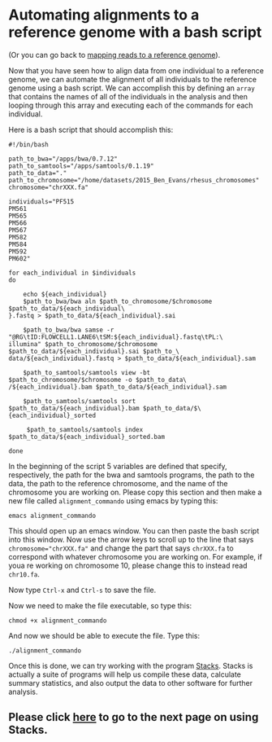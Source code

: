 # Automating alignments to a reference genome with a bash script

(Or you can go back to [mapping reads to a reference genome](https://github.com/evansbenj/Reduced-Representation-Workshop/blob/master/4_Mapping_reads_to_a_reference_genome.md)).

Now that you have seen how to align data from one individual to a reference genome, we can automate the alignment of all individuals to the reference genome using a bash script.  We can accomplish this by defining an `array` that contains the names of all of the individuals in the analysis and then looping through this array and executing each of the commands for each individual.

Here is a bash script that should accomplish this:

```
#!/bin/bash                                                                                                                  

path_to_bwa="/apps/bwa/0.7.12"
path_to_samtools="/apps/samtools/0.1.19"
path_to_data="."
path_to_chromosome="/home/datasets/2015_Ben_Evans/rhesus_chromosomes"
chromosome="chrXXX.fa"

individuals="PF515                                                                                                           
PM561                                                                                                                        
PM565                                                                                                                        
PM566                                                                                                                        
PM567                                                                                                                        
PM582                                                                                                                        
PM584                                                                                                                        
PM592                                                                                                                        
PM602"

for each_individual in $individuals
do

    echo ${each_individual}
    $path_to_bwa/bwa aln $path_to_chromosome/$chromosome $path_to_data/${each_individual\
}.fastq > $path_to_data/${each_individual}.sai

    $path_to_bwa/bwa samse -r "@RG\tID:FLOWCELL1.LANE6\tSM:${each_individual}.fastq\tPL:\                                    
illumina" $path_to_chromosome/$chromosome $path_to_data/${each_individual}.sai $path_to_\
data/${each_individual}.fastq > $path_to_data/${each_individual}.sam

    $path_to_samtools/samtools view -bt $path_to_chromosome/$chromosome -o $path_to_data\
/${each_individual}.bam $path_to_data/${each_individual}.sam

    $path_to_samtools/samtools sort $path_to_data/${each_individual}.bam $path_to_data/$\
{each_individual}_sorted

     $path_to_samtools/samtools index $path_to_data/${each_individual}_sorted.bam

done

```

In the beginning of the script 5 variables are defined that specify, respectively, the path for the bwa and samtools programs, the path to the data, the path to the reference chromosome, and the name of the chromosome you are working on.  Please copy this section and then make a new file called `alignment_commando` using emacs by typing this:

`emacs alignment_commando`

This should open up an emacs window.  You can then paste the bash script into this window.  Now use the arrow keys to scroll up to the line that says `chromosome="chrXXX.fa"` and change the part that says `chrXXX.fa` to correspond with whatever chromosome you are working on.  For example, if youa re working on chromosome 10, please change this to instead read `chr10.fa`.

Now type `Ctrl-x` and `Ctrl-s` to save the file.

Now we need to make the file executable, so type this:

`chmod +x alignment_commando`

And now we should be able to execute the file.  Type this:

`./alignment_commando`

Once this is done, we can try working with the program [Stacks](http://creskolab.uoregon.edu/stacks/manual/).  Stacks is actually a suite of programs will help us compile these data, calculate summary statistics, and also output the data to other software for further analysis.  

## Please click [here](https://github.com/evansbenj/Reduced-Representation-Workshop/blob/master/6_Using_Stacks_with_a_reference_genome.md) to go to the next page on using Stacks.
